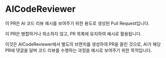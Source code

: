 # AICodeReviewer

이 PR은 AI 코드 리뷰 예시를 보여주기 위한 용도로 생성된 Pull Request입니다.

이 PR은 병합하거나 취소하지 않고, PR 목록에 유지하여 예시로 활용됩니다.

이것은 AICodeReviewer에서 별도의 브랜치를 생성하여 PR을 올린 것으로, AI가 해당 PR에 댓글을 달며 코드 리뷰를 수행하는 과정을 예시로 보여주기 위한 목적입니다.
